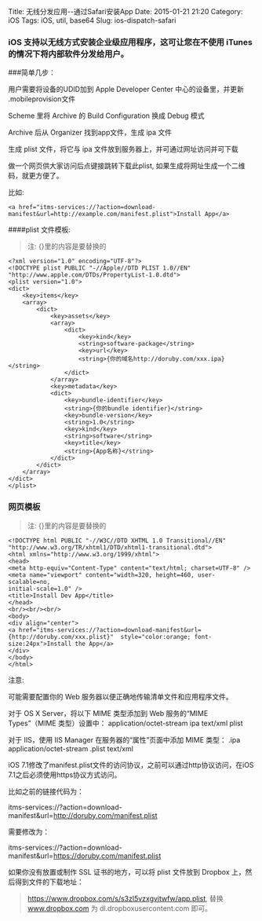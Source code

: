 Title: 无线分发应用--通过Safari安装App 
Date: 2015-01-21 21:20
Category: iOS
Tags: iOS, util, base64
Slug: ios-dispatch-safari



### iOS 支持以无线方式安装企业级应用程序，这可让您在不使用 iTunes 的情况下将内部软件分发给用户。

###简单几步：

用户需要将设备的UDID加到 Apple Developer Center 中心的设备里，并更新 .mobileprovision文件

Scheme 里将 Archive 的 Build Configuration 换成 Debug 模式

Archive 后从 Organizer 找到app文件，生成 ipa 文件

生成 plist 文件，将它与 ipa 文件放到服务器上，并可通过网址访问并可下载

做一个网页供大家访问后点键接跳转下载此plist, 如果生成将网址生成一个二维码，就更方便了。

比如:
```
<a href="itms-services://?action=download-manifest&url=http://example.com/manifest.plist">Install App</a>
```
####plist 文件模板:

>    注: {}里的内容是要替换的

```
<?xml version="1.0" encoding="UTF-8"?>
<!DOCTYPE plist PUBLIC "-//Apple//DTD PLIST 1.0//EN" "http://www.apple.com/DTDs/PropertyList-1.0.dtd">
<plist version="1.0">
<dict>
    <key>items</key>
    <array>
        <dict>
            <key>assets</key>
            <array>
                <dict>
                    <key>kind</key>
                    <string>software-package</string>
                    <key>url</key>
                    <string>{你的域名http://doruby.com/xxx.ipa}</string>
                </dict>
            </array>
            <key>metadata</key>
            <dict>
                <key>bundle-identifier</key>
                <string>{你的bundle identifier}</string>
                <key>bundle-version</key>
                <string>1.0</string>
                <key>kind</key>
                <string>software</string>
                <key>title</key>
                <string>{App名称}</string>
            </dict>
        </dict>
    </array>
</dict>
</plist>
```

### 网页模板

>    注: {}里的内容是要替换的

```
<!DOCTYPE html PUBLIC "-//W3C//DTD XHTML 1.0 Transitional//EN" "http://www.w3.org/TR/xhtml1/DTD/xhtml1-transitional.dtd">
<html xmlns="http://www.w3.org/1999/xhtml">
<head>
<meta http-equiv="Content-Type" content="text/html; charset=UTF-8" />
<meta name="viewport" content="width=320, height=460, user-scalable=no,
initial-scale=1.0" />
<title>Install Dev App</title>
</head>
<br/><br/><br/>
<body>
<div align="center">
<a href="itms-services://?action=download-manifest&url={http://doruby.com/xxx.plist}"  style="color:orange; font-size:24px">Install the App</a>
</div>
</body>
</html>
```

注意:

可能需要配置你的 Web 服务器以便正确地传输清单文件和应用程序文件。

对于 OS X Server，将以下 MIME 类型添加到 Web 服务的“MIME Types”（MIME 类型）设置中：
application/octet-stream ipa
text/xml plist

对于 IIS，使用 IIS Manager 在服务器的“属性”页面中添加 MIME 类型：
.ipa application/octet-stream
.plist text/xml

>
iOS 7.1修改了manifest.plist文件的访问协议，之前可以通过http协议访问，在iOS 7.1之后必须使用https协议方式访问。
>
比如之前的链接代码为：
>
itms-services://?action=download-manifest&url=http://doruby.com/manifest.plist

需要修改为：
>
itms-services://?action=download-manifest&url=https://doruby.com/manifest.plist

如果你没有放置或制作 SSL 证书的地方，可以将 plist 文件放到 Dropbox 上，然后得到文件的下载地址： 
>https://www.dropbox.com/s/s3zl5vzxgvjtwfw/app.plist, 替换 www.dropbox.com 为 dl.dropboxusercontent.com 即可。
